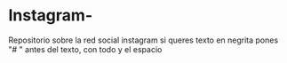# Instagram-
Repositorio sobre la red social instagram 
si queres texto en negrita pones "# " antes del texto, con todo y el espacio

